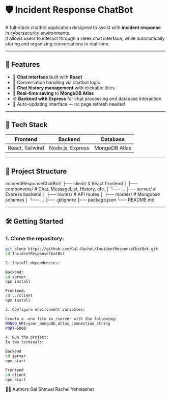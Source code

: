 # 🛡️ Incident Response ChatBot

A full-stack chatbot application designed to assist with **incident response** in cybersecurity environments.  
It allows users to interact through a sleek chat interface, while automatically storing and organizing conversations in real-time.

---

## 🚀 Features

- 💬 **Chat interface** built with **React**
- 🧠 Conversation handling via chatbot logic
- 📁 **Chat history management** with clickable titles
- 💾 **Real-time saving** to **MongoDB Atlas**
- ⚙️ **Backend with Express** for chat processing and database interaction
- 🔁 Auto-updating interface — no page refresh needed

---

## 🧱 Tech Stack

| Frontend        | Backend          | Database        |
|-----------------|------------------|-----------------|
| React, Tailwind | Node.js, Express | MongoDB Atlas   |

---

## 📂 Project Structure

IncidentResponseChatBot/ 
    ├── client/ # React frontend 
        │ ├── components/ # Chat, MessageList, History, etc. 
        │ └── ... 
        ├── server/ # Express backend 
            │ ├── routes/ # API routes 
            │ ├── models/ # Mongoose schemas 
            │ └── ... 
            ├── .gitignore 
            ├── package.json 
    └── README.md

---

## 🛠️ Getting Started

### 1. Clone the repository:
```bash
git clone https://github.com/Gal-Rachel/IncidentResponseChatBot.git
cd IncidentResponseChatBot

2. Install dependencies:

Backend:
cd server
npm install

Frontend:
cd ../client
npm install

3. Configure environment variables:

Create a .env file in /server with the following:
MONGO_URI=your_mongodb_atlas_connection_string
PORT=5000

4. Run the project:
In two terminals:

Backend
cd server
npm start

Frontend
cd client
npm start

```

👩‍💻 Authors
Gal Shmuel 
Rachel Yeholashet

